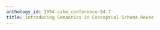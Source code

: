 ```yaml
---
anthology_id: 1994.cikm_conference-94.7
title: Introducing Semantics in Conceptual Schema Reuse
---
```

